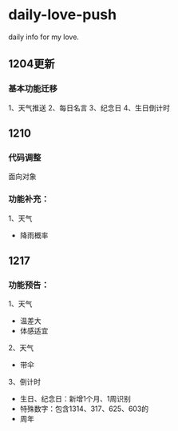 # daily-love-push
daily info for my love.

## 1204更新
### 基本功能迁移
1、天气推送
2、每日名言
3、纪念日
4、生日倒计时


## 1210
### 代码调整
面向对象

### 功能补充：

1、天气
- 降雨概率

## 1217
### 功能预告：
1、天气
- 温差大
- 体感适宜

2、天气
- 带伞

3、倒计时
- 生日、纪念日：新增1个月、1周识别
- 特殊数字：包含1314、317、625、603的
- 周年
